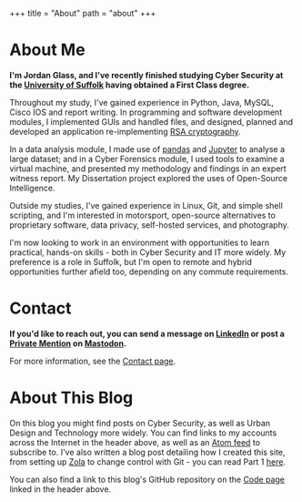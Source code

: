 +++
title = "About"
path = "about"
+++

# About Me

**I'm Jordan Glass, and I've recently finished studying Cyber Security at the [University of Suffolk](https://uos.ac.uk) having obtained a First Class degree.**

Throughout my study, I've gained experience in Python, Java, MySQL, Cisco IOS and report writing. In programming and software development modules, I implemented GUIs and handled files, and designed, planned and developed an application re-implementing [RSA cryptography](https://en.wikipedia.org/wiki/RSA_(cryptosystem)).

In a data analysis module, I made use of [pandas](https://pandas.pydata.org/) and [Jupyter](https://jupyter.org/) to analyse a large dataset; and in a Cyber Forensics module, I used tools to examine a virtual machine, and presented my methodology and findings in an expert witness report. My Dissertation project explored the uses of Open-Source Intelligence.

Outside my studies, I've gained experience in Linux, Git, and simple shell scripting, and I'm interested in motorsport, open-source alternatives to proprietary software, data privacy, self-hosted services, and photography.

I'm now looking to work in an environment with opportunities to learn practical, hands-on skills - both in Cyber Security and IT more widely. My preference is a role in Suffolk, but I'm open to remote and hybrid opportunities further afield too, depending on any commute requirements.

# Contact

**If you'd like to reach out, you can send a message on [LinkedIn](https://www.linkedin.com/in/jordan-g-b26288261/) or post a [Private Mention](https://docs.joinmastodon.org/user/posting/#direct) on [Mastodon](https://fosstodon.org/@JordanGlass).**

For more information, see the [Contact page](/contact).

# About This Blog

On this blog you might find posts on Cyber Security, as well as Urban Design and Technology more widely. You can find links to my accounts across the Internet in the header above, as well as an [Atom feed](/atom.xml) to subscribe to. I've also written a blog post detailing how I created this site, from setting up [Zola](https://getzola.org/) to change control with Git - you can read Part 1 [here](/posts/getting-started-with-zola-part-1/).

You can also find a link to this blog's GitHub repository on the [Code page](/code) linked in the header above.
